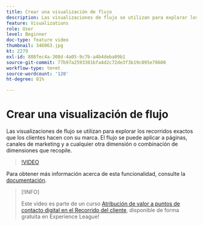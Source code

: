 ```yaml
---
title: Crear una visualización de flujo
description: Las visualizaciones de flujo se utilizan para explorar los recorridos exactos que los clientes hacen con su marca. El flujo se puede aplicar a páginas, canales de marketing y a cualquier otra dimensión o combinación de dimensiones que recopile.
feature: Visualizations
role: User
level: Beginner
doc-type: feature video
thumbnail: 346063.jpg
kt: 2279
exl-id: 888fec4a-308d-4a05-9c7b-a4b4deba09b1
source-git-commit: 77b97a2593301bfa4d2c72de3f3b19c095e70600
workflow-type: tm+mt
source-wordcount: '120'
ht-degree: 81%

---
```


# Crear una visualización de flujo

Las visualizaciones de flujo se utilizan para explorar los recorridos exactos que los clientes hacen con su marca. El flujo se puede aplicar a páginas, canales de marketing y a cualquier otra dimensión o combinación de dimensiones que recopile.

>[!VIDEO](https://video.tv.adobe.com/v/346063/?quality=12&learn=on)

Para obtener más información acerca de esta funcionalidad, consulte la [documentación](https://experienceleague.adobe.com/docs/analytics/analyze/analysis-workspace/visualizations/flow/flow.html?lang=es).

>[!INFO]
>
> Este vídeo es parte de un curso [Atribución de valor a puntos de contacto digital en el Recorrido del cliente](https://experienceleague.adobe.com/?recommended=Analytics-U-1-2020.2&amp;lang=es), disponible de forma gratuita en Experience League!